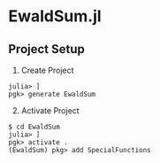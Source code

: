 # EwaldSum.jl

## Project Setup

1. Create Project
```
julia> ]
pgk> generate EwaldSum
```
2. Activate Project
```
$ cd EwaldSum
julia> ]
pgk> activate .
(EwaldSum) pkg> add SpecialFunctions
```
